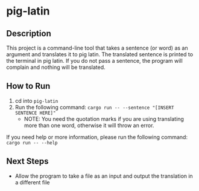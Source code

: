 # pig-latin

## Description
This project is a command-line tool that takes a sentence (or word) as an argument and translates it to pig latin. The translated sentence is printed to the terminal in pig latin. If you do not pass a sentence, the program will complain and nothing will be translated. 

## How to Run 
1) cd into `pig-latin`
2) Run the following command: `cargo run -- --sentence "[INSERT SENTENCE HERE]"`
    - NOTE: You need the quotation marks if you are using translating more than one word, otherwise it will throw an error. 

If you need help or more information, please run the following command: `cargo run -- --help`

## Next Steps
- Allow the program to take a file as an input and output the translation in a different file
